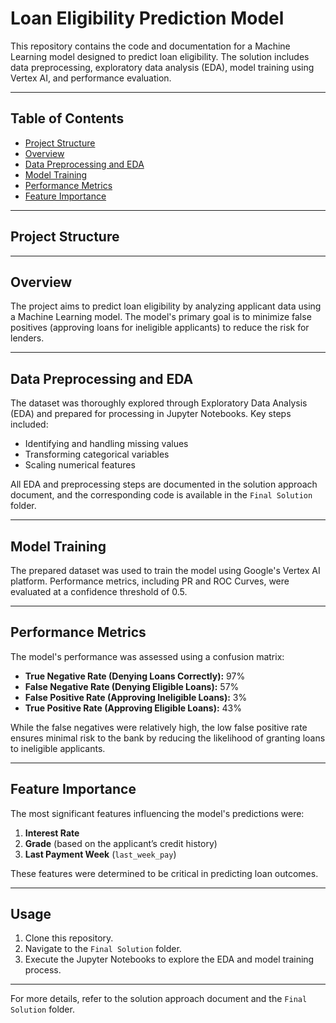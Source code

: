 # Loan Eligibility Prediction Model

This repository contains the code and documentation for a Machine Learning model designed to predict loan eligibility. The solution includes data preprocessing, exploratory data analysis (EDA), model training using Vertex AI, and performance evaluation.

---

## Table of Contents
- [Project Structure](#project-structure)
- [Overview](#overview)
- [Data Preprocessing and EDA](#data-preprocessing-and-eda)
- [Model Training](#model-training)
- [Performance Metrics](#performance-metrics)
- [Feature Importance](#feature-importance)

---

## Project Structure

---

## Overview
The project aims to predict loan eligibility by analyzing applicant data using a Machine Learning model. The model's primary goal is to minimize false positives (approving loans for ineligible applicants) to reduce the risk for lenders.

---

## Data Preprocessing and EDA
The dataset was thoroughly explored through Exploratory Data Analysis (EDA) and prepared for processing in Jupyter Notebooks. Key steps included:
- Identifying and handling missing values
- Transforming categorical variables
- Scaling numerical features

All EDA and preprocessing steps are documented in the solution approach document, and the corresponding code is available in the `Final Solution` folder.

---

## Model Training
The prepared dataset was used to train the model using Google's Vertex AI platform. Performance metrics, including PR and ROC Curves, were evaluated at a confidence threshold of 0.5.

---

## Performance Metrics
The model's performance was assessed using a confusion matrix:
- **True Negative Rate (Denying Loans Correctly):** 97%
- **False Negative Rate (Denying Eligible Loans):** 57%
- **False Positive Rate (Approving Ineligible Loans):** 3%
- **True Positive Rate (Approving Eligible Loans):** 43%

While the false negatives were relatively high, the low false positive rate ensures minimal risk to the bank by reducing the likelihood of granting loans to ineligible applicants.

---

## Feature Importance
The most significant features influencing the model's predictions were:
1. **Interest Rate**
2. **Grade** (based on the applicant’s credit history)
3. **Last Payment Week** (`last_week_pay`)

These features were determined to be critical in predicting loan outcomes.

---

## Usage
1. Clone this repository.
2. Navigate to the `Final Solution` folder.
3. Execute the Jupyter Notebooks to explore the EDA and model training process.

--- 

For more details, refer to the solution approach document and the `Final Solution` folder.
